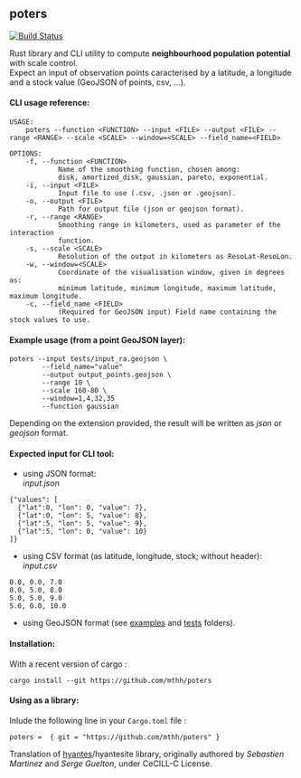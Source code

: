 ## poters
[![Build Status](https://travis-ci.org/mthh/poters.svg?branch=master)](https://travis-ci.org/mthh/poters)

Rust library and CLI utility to compute **neighbourhood population potential** with scale control.  
Expect an input of observation points caracterised by a latitude, a longitude and a stock value (GeoJSON of points, csv, ...).

#### CLI usage reference:
```
USAGE:
    poters --function <FUNCTION> --input <FILE> --output <FILE> --range <RANGE> --scale <SCALE> --window=<SCALE> --field_name=<FIELD>

OPTIONS:
    -f, --function <FUNCTION>
            Name of the smoothing function, chosen among:
            disk, amortized_disk, gaussian, pareto, exponential.
    -i, --input <FILE>
            Input file to use (.csv, .json or .geojson).
    -o, --output <FILE>
            Path for output file (json or geojson format).
    -r, --range <RANGE>
            Smoothing range in kilometers, used as parameter of the interaction
            function.
    -s, --scale <SCALE>
            Resolution of the output in kilometers as ResoLat-ResoLon.
    -w, --window=<SCALE>
            Coordinate of the visualisation window, given in degrees as:
            minimum latitude, minimum longitude, maximum latitude, maximum longitude.
    -c, --field_name <FIELD>
            (Required for GeoJSON input) Field name containing the stock values to use.

```

#### Example usage (from a point GeoJSON layer):
```
poters --input tests/input_ra.geojson \
        --field_name="value"
        --output output_points.geojson \
        --range 10 \
        --scale 160-80 \
        --window=1,4,32,35
        --function gaussian
```

Depending on the extension provided, the result will be written as *json* or *geojson* format.  


#### Expected input for CLI tool:
- using JSON format:  
*input.json*
```
{"values": [
  {"lat":0, "lon": 0, "value": 7},
  {"lat":0, "lon": 5, "value": 8},
  {"lat":5, "lon": 5, "value": 9},
  {"lat":5, "lon": 0, "value": 10}
]}
```

- using CSV format (as latitude, longitude, stock; without header):  
*input.csv*
```
0.0, 0.0, 7.0
0.0, 5.0, 8.0
5.0, 5.0, 9.0
5.0, 0.0, 10.0
```

- using GeoJSON format (see [examples](https://github.com/mthh/poters/tree/master/examples) and [tests](https://github.com/mthh/poters/tree/master/tests) folders).  


#### Installation:
With a recent version of cargo :
```
cargo install --git https://github.com/mthh/poters
```

#### Using as a library:
Inlude the following line in your `Cargo.toml` file :
```
poters =  { git = "https://github.com/mthh/poters" }
```


Translation of [hyantes](http://hyantes.gforge.inria.fr/)/hyantesite library, originally authored by *Sebastien Martinez* and *Serge Guelton*, under CeCILL-C License.
